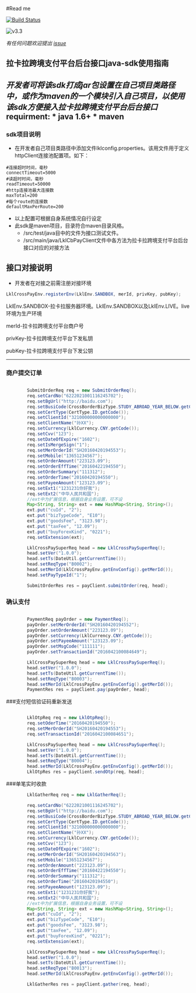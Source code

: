 #Read me

[![Build Status](https://travis-ci.org/LklCBPay/javasdk.svg?branch=master)](https://travis-ci.org/lklcrossboard/javasdk)

![v3.3](https://img.shields.io/badge/Version-v3.4-blue.svg)

*有任何问题欢迎提出 [issue](https://github.com/lklcrossboard/javasdk/issues)*

## 拉卡拉跨境支付平台后台接口java-sdk使用指南
*开发者可将该sdk打成jar包设置在自己项目类路径中，或作为maven的一个模块引入自己项目，以使用该sdk方便接入拉卡拉跨境支付平台后台接口*
requirment:
        * java 1.6+
        * maven
---------------
### sdk项目说明
* 在开发者自己项目类路径中添加文件lklconfig.properties。该用文件用于定义httpClient连接池配置项。如下：

``` 
#连接超时时间，毫秒
connectTimeout=5000
#读超时时间，毫秒
readTimeout=50000
#http连接池最大连接数
maxTotal=200
#每个route的连接数
defaultMaxPerRoute=200
```
* 以上配置可根据自身系统情况自行设定
* 此sdk是maven项目，目录符合maven目录风格。
   * /src/test/java目中的文件为接口测试文件。
   * /src/main/java/LklCbPayClient文件中各方法为拉卡拉跨境支付平台后台接口对应的对接方法


## 接口对接说明
* 开发者在对接之前需注册对接环境

```java
LklCrossPayEnv.registerEnv(LklEnv.SANDBOX, merId, privKey, pubKey);
```
LklEnv.SANDBOX-拉卡拉服务器环境。LklEnv.SANDBOX以及LklEnv.LIVE。live环境为生产环境

merId-拉卡拉跨境支付平台商户号

privKey-拉卡拉跨境支付平台下发私钥

pubKey-拉卡拉跨境支付平台下发公钥

---

### 商户提交订单

```java

		SubmitOrderReq req = new SubmitOrderReq();
        req.setCardNo("6222021001116245702");
        req.setBgUrl("http://baidu.com");
        req.setBusiCode(CrossBorderBizType.STUDY_ABROAD_YEAR_BELOW.getCode());
        req.setCertType(CertType.ID.getCode());
        req.setClientId("321000000000000000");
        req.setClientName("孙XX");
        req.setCurrency(LklCurrency.CNY.getCode());
        req.setCvv("123");
        req.setDateOfExpire("1602");
        req.setIsMergeSign("1");
        req.setMerOrderId("SH20160420194553");
        req.setMobile("13651234567");
        req.setOrderAmount("223123.09");
        req.setOrderEffTime("20160422194550");
        req.setOrderSummary("111312");
        req.setOrderTime("20160420194550");
        req.setPayeeAmount("123123.09");
        req.setExt1("1231231你好我");
        req.setExt2("中华人民共和国");
        //ext中为扩展信息，根据自身业务设置，可不设
        Map<String, String> ext = new HashMap<String, String>();
        ext.put("cuId", "2");
        ext.put("bizTypeCode", "E10");
        ext.put("goodsFee", "3123.98");
        ext.put("taxFee", "12.09");
        ext.put("buyForexKind", "0221");
        req.setExtension(ext);

        LklCrossPaySuperReq head = new LklCrossPaySuperReq();
        head.setVer("1.0.0");
        head.setTs(DateUtil.getCurrentTime());
        head.setReqType("B0002");
        head.setMerId(LklCrossPayEnv.getEnvConfig().getMerId());
        head.setPayTypeId("1");

        SubmitOrderRes res = payClient.submitOrder(req, head);
```


### 确认支付


```java

		PaymentReq payOrder = new PaymentReq();
        payOrder.setMerOrderId("SH20160420194552");
        payOrder.setOrderAmount("223123.09");
        payOrder.setCurrency(LklCurrency.CNY.getCode());
        payOrder.setPayeeAmount("123123.09");
        payOrder.setMsgCode("111111");
        payOrder.setTransactionId("2016042100084649");

        LklCrossPaySuperReq head = new LklCrossPaySuperReq();
        head.setVer("1.0.0");
        head.setTs(DateUtil.getCurrentTime());
        head.setReqType("B0003");
        head.setMerId(LklCrossPayEnv.getEnvConfig().getMerId());
        PaymentRes res = payClient.pay(payOrder, head);
```

###支付短信验证码重新发送

```java

 		LklOtpReq req = new LklOtpReq();
        req.setOderTime("20160420194550");
        req.setMerOrderId("SH20160420194553");
        req.setTransactionId("2016042100084651");

        LklCrossPaySuperReq head = new LklCrossPaySuperReq();
        head.setVer("1.0.0");
        head.setTs(DateUtil.getCurrentTime());
        head.setReqType("B0004");
        head.setMerId(LklCrossPayEnv.getEnvConfig().getMerId());
        LklOtpRes res = payClient.sendOtp(req, head);
```

###单笔实时收款

```java
		LklGatherReq req = new LklGatherReq();

        req.setCardNo("6222021001116245702");
        req.setBgUrl("http://baidu.com");
        req.setBusiCode(CrossBorderBizType.STUDY_ABROAD_YEAR_BELOW.getCode());
        req.setCertType(CertType.ID.getCode());
        req.setClientId("321000000000000000");
        req.setClientName("孙XX");
        req.setCurrency(LklCurrency.CNY.getCode());
        req.setCvv("123");
        req.setDateOfExpire("1602");
        req.setMerOrderId("SH20160420194563");
        req.setMobile("13651234567");
        req.setOrderAmount("223123.09");
        req.setOrderEffTime("20160422194550");
        req.setOrderSummary("111312");
        req.setOrderTime("20160420194550");
        req.setPayeeAmount("123123.09");
        req.setExt1("1231231你好我");
        req.setExt2("中华人民共和国");
        //ext中为扩展信息，根据自身业务设置，可不设
        Map<String, String> ext = new HashMap<String, String>();
        ext.put("cuId", "2");
        ext.put("bizTypeCode", "E10");
        ext.put("goodsFee", "3123.98");
        ext.put("taxFee", "12.09");
        ext.put("buyForexKind", "0221");
        req.setExtension(ext);

        LklCrossPaySuperReq head = new LklCrossPaySuperReq();
        head.setVer("1.0.0");
        head.setTs(DateUtil.getCurrentTime());
        head.setReqType("B0013");
        head.setMerId(LklCrossPayEnv.getEnvConfig().getMerId());

        LklGatherRes res = payClient.gather(req, head);
```
